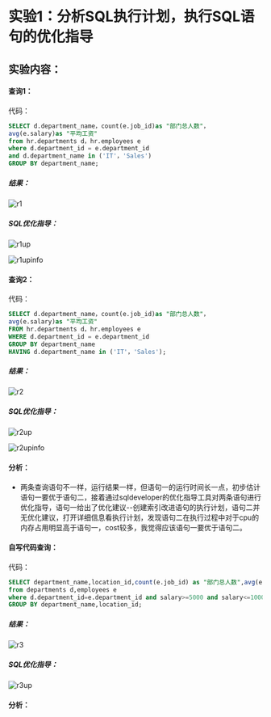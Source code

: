 # 实验1：分析SQL执行计划，执行SQL语句的优化指导
## 实验内容：
#### 查询1：
代码：
```sql
SELECT d.department_name，count(e.job_id)as "部门总人数"，
avg(e.salary)as "平均工资"
from hr.departments d，hr.employees e
where d.department_id = e.department_id
and d.department_name in ('IT'，'Sales')
GROUP BY department_name;
```
##### 结果：
![r1](https://github.com/wxbox/Oracle/blob/master/test1/practice-1-1.png)
##### SQL优化指导：
![r1up](https://github.com/wxbox/Oracle/blob/master/test1/practice-1-2.png)

![r1upinfo](https://github.com/wxbox/Oracle/blob/master/test1/practice-1-3.png)
#### 查询2：
代码：
```sql
SELECT d.department_name，count(e.job_id)as "部门总人数"，
avg(e.salary)as "平均工资"
FROM hr.departments d，hr.employees e
WHERE d.department_id = e.department_id
GROUP BY department_name
HAVING d.department_name in ('IT'，'Sales');
```
##### 结果：
![r2](https://github.com/wxbox/Oracle/blob/master/test1/practice-2-1.png)
##### SQL优化指导：
![r2up](https://github.com/wxbox/Oracle/blob/master/test1/practice-2-2.png)

![r2upinfo](https://github.com/wxbox/Oracle/blob/master/test1/practice-2-3.png)
#### 分析：
* 两条查询语句不一样，运行结果一样，但语句一的运行时间长一点，初步估计语句一要优于语句二，接着通过sqldeveloper的优化指导工具对两条语句进行优化指导，语句一给出了优化建议--创建索引改进语句的执行计划，语句二并无优化建议，打开详细信息看执行计划，发现语句二在执行过程中对于cpu的内存占用明显高于语句一，cost较多，我觉得应该语句一要优于语句二。

#### 自写代码查询：
代码：
```sql
SELECT department_name,location_id,count(e.job_id) as "部门总人数",avg(e.salary) as "平均工资" 
from departments d,employees e
where d.department_id=e.department_id and salary>=5000 and salary<=10000
GROUP BY department_name,location_id;
```
##### 结果：
![r3](https://github.com/wxbox/Oracle/blob/master/test1/practice-3-1.png)
##### SQL优化指导：
![r3up](https://github.com/wxbox/Oracle/blob/master/test1/practice-3-1.png)


#### 分析：
